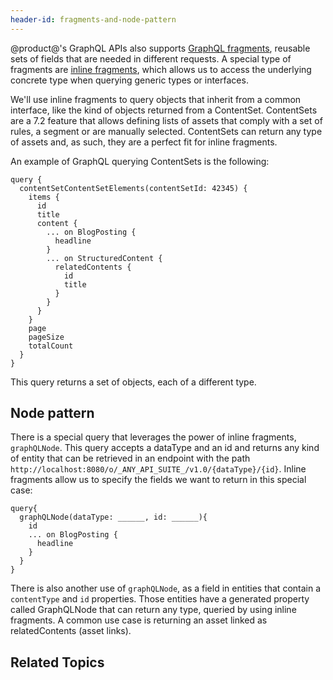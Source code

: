 ```yaml
---
header-id: fragments-and-node-pattern
---
```


@product@'s GraphQL APIs also supports [GraphQL fragments](https://graphql.org/learn/queries/#fragments), reusable sets of fields that are needed in different requests. A special type of fragments are [inline fragments](https://graphql.org/learn/queries/#inline-fragments), which allows us to access the underlying concrete type when querying generic types or interfaces.

We'll use inline fragments to query objects that inherit from a common interface, like the kind of objects returned from a ContentSet. ContentSets are a 7.2 feature that allows defining lists of assets that comply with a set of rules, a segment or are manually selected. ContentSets can return any type of assets and, as such, they are a perfect fit for inline fragments.

An example of GraphQL querying ContentSets is the following:

```
query {
  contentSetContentSetElements(contentSetId: 42345) {
    items {
      id
      title
      content {
        ... on BlogPosting {
          headline
        }
        ... on StructuredContent {
          relatedContents {
            id
            title
          }
        }
      }
    }
    page
    pageSize
    totalCount
  }
}
```

This query returns a set of objects, each of a different type.

## Node pattern

There is a special query that leverages the power of inline fragments, `graphQLNode`. This query accepts a dataType and an id and returns any kind of entity that can be retrieved in an endpoint with the path `http://localhost:8080/o/_ANY_API_SUITE_/v1.0/{dataType}/{id}`. Inline fragments allow us to specify the fields we want to return in this special case:

```
query{
  graphQLNode(dataType: ______, id: ______){
    id
    ... on BlogPosting {
      headline
    }
  }
}
``` 

There is also another use of `graphQLNode`, as a field in entities that contain a `contentType` and `id` properties. Those entities have a generated property called GraphQLNode that can return any type, queried by using inline fragments. A common use case is returning an asset linked as relatedContents (asset links).

## Related Topics
